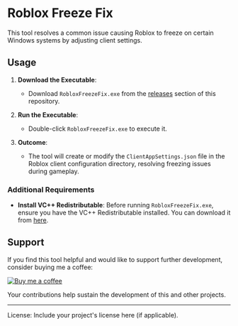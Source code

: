 # Roblox Freeze Fix

This tool resolves a common issue causing Roblox to freeze on certain Windows systems by adjusting client settings.

## Usage

1. **Download the Executable**:
   - Download `RobloxFreezeFix.exe` from the [releases](https://github.com/your-username/your-repository/releases) section of this repository.

2. **Run the Executable**:
   - Double-click `RobloxFreezeFix.exe` to execute it.

3. **Outcome**:
   - The tool will create or modify the `ClientAppSettings.json` file in the Roblox client configuration directory, resolving freezing issues during gameplay.

### Additional Requirements

- **Install VC++ Redistributable**: Before running `RobloxFreezeFix.exe`, ensure you have the VC++ Redistributable installed. You can download it from [here](https://aka.ms/vs/17/release/vc_redist.x64.exe).

## Support

If you find this tool helpful and would like to support further development, consider buying me a coffee:

[![Buy me a coffee](https://cdn.buymeacoffee.com/buttons/v2/default-yellow.png)](https://buymeacoff.ee/devidd)

Your contributions help sustain the development of this and other projects.

---

License: Include your project's license here (if applicable).
